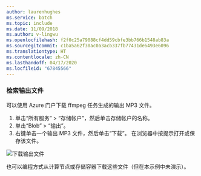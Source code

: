 ```yaml
---
author: laurenhughes
ms.service: batch
ms.topic: include
ms.date: 11/09/2018
ms.author: v-lingwu
ms.openlocfilehash: f2f0c25a79088cf4dd59cbfe3bb766b1548ab83a
ms.sourcegitcommit: c1ba5a62f30ac0a3acb337fb77431de6493e6096
ms.translationtype: HT
ms.contentlocale: zh-CN
ms.lasthandoff: 04/17/2020
ms.locfileid: "67845566"
---
```

### <a name="retrieve-output-files"></a>检索输出文件

可以使用 Azure 门户下载 ffmpeg 任务生成的输出 MP3 文件。 

1. 单击“所有服务” > “存储帐户”，然后单击存储帐户的名称。
2. 单击“Blob” > “输出”。
3. 右键单击一个输出 MP3 文件，然后单击“下载”。 在浏览器中按提示打开或保存该文件。

![下载输出文件](./media/batch-common-tutorial-download/download.png)

也可以编程方式从计算节点或存储容器下载这些文件（但在本示例中未演示）。
